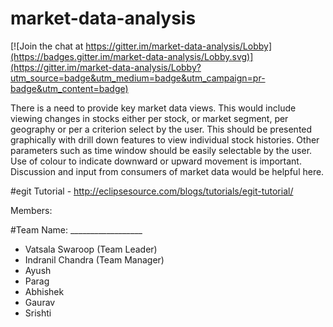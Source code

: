 # market-data-analysis

[![Join the chat at https://gitter.im/market-data-analysis/Lobby](https://badges.gitter.im/market-data-analysis/Lobby.svg)](https://gitter.im/market-data-analysis/Lobby?utm_source=badge&utm_medium=badge&utm_campaign=pr-badge&utm_content=badge)

There is a need to provide key market data views. This would include viewing changes in stocks either per stock, or market segment, per geography or per a criterion select by the user. This should be presented graphically with drill down features to view individual stock histories. Other parameters such as time window should be easily selectable by the user. Use of colour to indicate downward or upward movement is important. Discussion and input from consumers of market data would be helpful here.

#egit Tutorial - http://eclipsesource.com/blogs/tutorials/egit-tutorial/

Members:

#Team Name: __________________
* Vatsala Swaroop (Team Leader)
* Indranil Chandra (Team Manager)
* Ayush
* Parag
* Abhishek
* Gaurav
* Srishti
